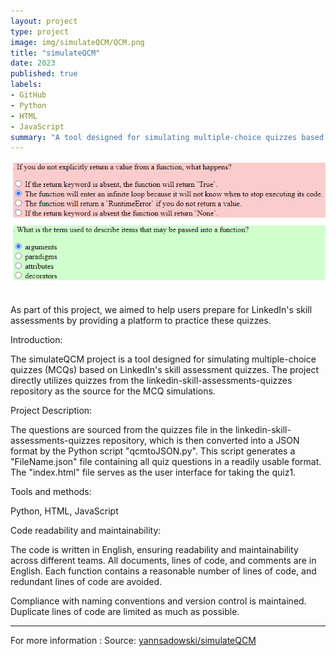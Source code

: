 ```yaml
---
layout: project
type: project
image: img/simulateQCM/QCM.png
title: "simulateQCM"
date: 2023
published: true
labels:
- GitHub
- Python
- HTML
- JavaScript
summary: "A tool designed for simulating multiple-choice quizzes based on LinkedIn's skill assessment quizzes"
---
```

<p align="center"><img class="img" src="../img/simulateQCM/QCM.png"></p><br>
As part of this project, we aimed to help users prepare for LinkedIn's skill assessments by providing a platform to practice these quizzes.

Introduction:

The simulateQCM project is a tool designed for simulating multiple-choice quizzes (MCQs) based on LinkedIn's skill assessment quizzes. The project directly utilizes quizzes from the linkedin-skill-assessments-quizzes repository as the source for the MCQ simulations.

Project Description:

The questions are sourced from the quizzes file in the linkedin-skill-assessments-quizzes repository, which is then converted into a JSON format by the Python script "qcmtoJSON.py". This script generates a "FileName.json" file containing all quiz questions in a readily usable format. The "index.html" file serves as the user interface for taking the quiz​1​.

Tools and methods:

Python, HTML, JavaScript

Code readability and maintainability:

The code is written in English, ensuring readability and maintainability across different teams. All documents, lines of code, and comments are in English. Each function contains a reasonable number of lines of code, and redundant lines of code are avoided.

Compliance with naming conventions and version control is maintained. Duplicate lines of code are limited as much as possible.

<hr>
For more information :
Source: <a href="https://github.com/yannsadowski/simulateQCM"><i class="large github icon "></i>yannsadowski/simulateQCM</a>
